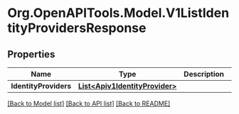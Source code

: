 # Org.OpenAPITools.Model.V1ListIdentityProvidersResponse

## Properties

Name | Type | Description | Notes
------------ | ------------- | ------------- | -------------
**IdentityProviders** | [**List&lt;Apiv1IdentityProvider&gt;**](Apiv1IdentityProvider.md) |  | [optional] 

[[Back to Model list]](../README.md#documentation-for-models) [[Back to API list]](../README.md#documentation-for-api-endpoints) [[Back to README]](../README.md)

